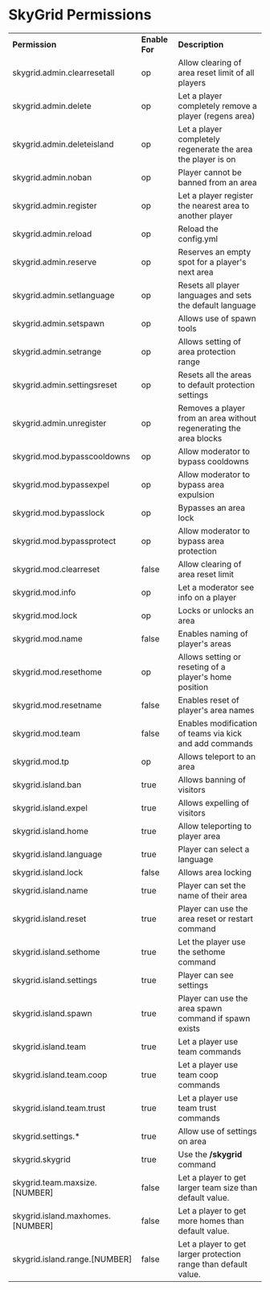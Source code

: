 # SkyGrid Permissions

<table align='center'>
<tr>
<td align='left'><b>Permission</b></td>
<td align='left'><b>Enable For</b></td>
<td align='left'><b>Description</b></td>
</tr>
<tr>
<td align='left'>skygrid.admin.clearresetall</td>
<td align='left'>op</td>
<td align='left'>Allow clearing of area reset limit of all players</td>
</tr>
<tr>
<td align='left'>skygrid.admin.delete</td>
<td align='left'>op</td>
<td align='left'>Let a player completely remove a player (regens area)</td>
</tr> 
<tr>
<td align='left'>skygrid.admin.deleteisland</td>
<td align='left'>op</td>
<td align='left'>Let a player completely regenerate the area the player is on</td>
</tr>
<tr>
<td align='left'>skygrid.admin.noban</td>
<td align='left'>op</td>
<td align='left'>Player cannot be banned from an area</td>
</tr>
<tr>
<td align='left'>skygrid.admin.register</td>
<td align='left'>op</td>
<td align='left'>Let a player register the nearest area to another player</td>
</tr>
<tr>
<td align='left'>skygrid.admin.reload</td>
<td align='left'>op</td>
<td align='left'>Reload the config.yml</td>
</tr>
<tr>
<td align='left'>skygrid.admin.reserve</td>
<td align='left'>op</td>
<td align='left'>Reserves an empty spot for a player's next area</td>
</tr>
<tr>
<td align='left'>skygrid.admin.setlanguage</td>
<td align='left'>op</td>
<td align='left'>Resets all player languages and sets the default language</td>
</tr>
<tr>
<td align='left'>skygrid.admin.setspawn</td>
<td align='left'>op</td>
<td align='left'>Allows use of spawn tools</td>
</tr>
<tr>
<td align='left'>skygrid.admin.setrange</td>
<td align='left'>op</td>
<td align='left'>Allows setting of area protection range</td>
</tr>
<tr>
<td align='left'>skygrid.admin.settingsreset</td>
<td align='left'>op</td>
<td align='left'>Resets all the areas to default protection settings</td>
</tr>
<tr>
<td align='left'>skygrid.admin.unregister</td>
<td align='left'>op</td>
<td align='left'>Removes a player from an area without regenerating the area blocks</td>
</tr>
<tr>
<td align='left'>skygrid.mod.bypasscooldowns</td>
<td align='left'>op</td>
<td align='left'>Allow moderator to bypass cooldowns</td>
</tr>
<tr>
<td align='left'>skygrid.mod.bypassexpel</td>
<td align='left'>op</td>
<td align='left'>Allow moderator to bypass area expulsion</td>
</tr> 
<tr>
<td align='left'>skygrid.mod.bypasslock</td>
<td align='left'>op</td>
<td align='left'>Bypasses an area lock</td>
</tr>
<tr>
<td align='left'>skygrid.mod.bypassprotect</td>
<td align='left'>op</td>
<td align='left'>Allow moderator to bypass area protection</td>
</tr>
<tr>
<td align='left'>skygrid.mod.clearreset</td>
<td align='left'>false</td>
<td align='left'>Allow clearing of area reset limit</td>
</tr>
<tr>
<td align='left'>skygrid.mod.info</td>
<td align='left'>op</td>
<td align='left'>Let a moderator see info on a player</td>
</tr>
<tr>
<td align='left'>skygrid.mod.lock</td>
<td align='left'>op</td>
<td align='left'>Locks or unlocks an area</td>
</tr>
<tr>
<td align='left'>skygrid.mod.name</td>
<td align='left'>false</td>
<td align='left'>Enables naming of player's areas</td>
</tr>
<tr>
<td align='left'>skygrid.mod.resethome</td>
<td align='left'>op</td>
<td align='left'>Allows setting or reseting of a player's home position</td>
</tr>
<tr>
<td align='left'>skygrid.mod.resetname</td>
<td align='left'>false</td>
<td align='left'>Enables reset of player's area names</td>
</tr>
<tr>
<td align='left'>skygrid.mod.team</td>
<td align='left'>false</td>
<td align='left'>Enables modification of teams via kick and add commands</td>
</tr>
<tr>
<td align='left'>skygrid.mod.tp</td>
<td align='left'>op</td>
<td align='left'>Allows teleport to an area</td>
</tr>
<tr>
<td align='left'>skygrid.island.ban</td>
<td align='left'>true</td>
<td align='left'>Allows banning of visitors</td>
</tr>
<tr>
<td align='left'>skygrid.island.expel</td>
<td align='left'>true</td>
<td align='left'>Allows expelling of visitors</td>
</tr>
<tr>
<td align='left'>skygrid.island.home</td>
<td align='left'>true</td>
<td align='left'>Allow teleporting to player area</td>
</tr>
<tr>
<td align='left'>skygrid.island.language</td>
<td align='left'>true</td>
<td align='left'>Player can select a language</td>
</tr>
<tr>
<td align='left'>skygrid.island.lock</td>
<td align='left'>false</td>
<td align='left'>Allows area locking</td>
</tr>
<tr>
<td align='left'>skygrid.island.name</td>
<td align='left'>true</td>
<td align='left'>Player can set the name of their area</td>
</tr>
<tr>
<td align='left'>skygrid.island.reset</td>
<td align='left'>true</td>
<td align='left'>Player can use the area reset or restart command</td>
</tr>
<tr>
<td align='left'>skygrid.island.sethome</td>
<td align='left'>true</td>
<td align='left'>Let the player use the sethome command</td>
</tr>
<tr>
<td align='left'>skygrid.island.settings</td>
<td align='left'>true</td>
<td align='left'>Player can see settings</td>
</tr>
<tr>
<td align='left'>skygrid.island.spawn</td>
<td align='left'>true</td>
<td align='left'>Player can use the area spawn command if spawn exists</td>
</tr>
<tr>
<td align='left'>skygrid.island.team</td>
<td align='left'>true</td>
<td align='left'>Let a player use team commands</td>
</tr>
<tr>
<td align='left'>skygrid.island.team.coop</td>
<td align='left'>true</td>
<td align='left'>Let a player use team coop commands</td>
</tr>
<tr>
<td align='left'>skygrid.island.team.trust</td>
<td align='left'>true</td>
<td align='left'>Let a player use team trust commands</td>
</tr>
<tr>
<td align='left'>skygrid.settings.*</td>
<td align='left'>true</td>
<td align='left'>Allow use of settings on area</td>
</tr>
<tr>
<td align='left'>skygrid.skygrid</td>
<td align='left'>true</td>
<td align='left'>Use the <b>/skygrid</b> command</td>
</tr>
<tr>
<td align='left'>skygrid.team.maxsize.[NUMBER]</td>
<td align='left'>false</td>
<td align='left'>Let a player to get larger team size than default value.</td>
</tr>
<tr>
<td align='left'>skygrid.island.maxhomes.[NUMBER]</td>
<td align='left'>false</td>
<td align='left'>Let a player to get more homes than default value.</td>
</tr>
<tr>
<td align='left'>skygrid.island.range.[NUMBER]</td>
<td align='left'>false</td>
<td align='left'>Let a player to get larger protection range than default value.</td>
</tr>
</table>